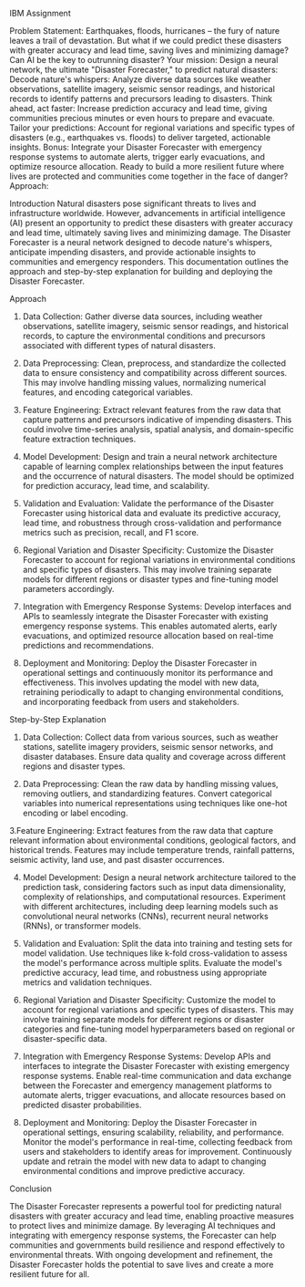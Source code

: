 IBM Assignment 
 
Problem Statement: 
Earthquakes, floods, hurricanes – the fury of nature leaves a trail of devastation. But what if we could predict these disasters with greater accuracy and lead time, saving lives and minimizing damage? Can AI be the key to outrunning disaster?
Your mission: Design a neural network, the ultimate "Disaster Forecaster," to predict natural disasters:
Decode nature's whispers: Analyze diverse data sources like weather observations, satellite imagery, seismic sensor readings, and historical records to identify patterns and precursors leading to disasters.
Think ahead, act faster: Increase prediction accuracy and lead time, giving communities precious minutes or even hours to prepare and evacuate.
Tailor your predictions: Account for regional variations and specific types of disasters (e.g., earthquakes vs. floods) to deliver targeted, actionable insights.
Bonus: Integrate your Disaster Forecaster with emergency response systems to automate alerts, trigger early evacuations, and optimize resource allocation.
Ready to build a more resilient future where lives are protected and communities come together in the face of danger?
Approach: 

Introduction
Natural disasters pose significant threats to lives and infrastructure worldwide. However, advancements in artificial intelligence (AI) present an opportunity to predict these disasters with greater accuracy and lead time, ultimately saving lives and minimizing damage. The Disaster Forecaster is a neural network designed to decode nature's whispers, anticipate impending disasters, and provide actionable insights to communities and emergency responders. This documentation outlines the approach and step-by-step explanation for building and deploying the Disaster Forecaster.

Approach
1. Data Collection: Gather diverse data sources, including weather observations, satellite imagery, seismic sensor readings, and historical records, to capture the environmental conditions and precursors associated with different types of natural disasters.

2. Data Preprocessing: Clean, preprocess, and standardize the collected data to ensure consistency and compatibility across different sources. This may involve handling missing values, normalizing numerical features, and encoding categorical variables.

3. Feature Engineering: Extract relevant features from the raw data that capture patterns and precursors indicative of impending disasters. This could involve time-series analysis, spatial analysis, and domain-specific feature extraction techniques.

4. Model Development: Design and train a neural network architecture capable of learning complex relationships between the input features and the occurrence of natural disasters. The model should be optimized for prediction accuracy, lead time, and scalability.

5. Validation and Evaluation: Validate the performance of the Disaster Forecaster using historical data and evaluate its predictive accuracy, lead time, and robustness through cross-validation and performance metrics such as precision, recall, and F1 score.

6. Regional Variation and Disaster Specificity: Customize the Disaster Forecaster to account for regional variations in environmental conditions and specific types of disasters. This may involve training separate models for different regions or disaster types and fine-tuning model parameters accordingly.

7. Integration with Emergency Response Systems: Develop interfaces and APIs to seamlessly integrate the Disaster Forecaster with existing emergency response systems. This enables automated alerts, early evacuations, and optimized resource allocation based on real-time predictions and recommendations.

8. Deployment and Monitoring: Deploy the Disaster Forecaster in operational settings and continuously monitor its performance and effectiveness. This involves updating the model with new data, retraining periodically to adapt to changing environmental conditions, and incorporating feedback from users and stakeholders.

Step-by-Step Explanation

1. Data Collection: Collect data from various sources, such as weather stations, satellite imagery providers, seismic sensor networks, and disaster databases. Ensure data quality and coverage across different regions and disaster types.

2. Data Preprocessing: Clean the raw data by handling missing values, removing outliers, and standardizing features. Convert categorical variables into numerical representations using techniques like one-hot encoding or label encoding.

3.Feature Engineering: Extract features from the raw data that capture relevant information about environmental conditions, geological factors, and historical trends. Features may include temperature trends, rainfall patterns, seismic activity, land use, and past disaster occurrences.

4. Model Development: Design a neural network architecture tailored to the prediction task, considering factors such as input data dimensionality, complexity of relationships, and computational resources. Experiment with different architectures, including deep learning models such as convolutional neural networks (CNNs), recurrent neural networks (RNNs), or transformer models.

5. Validation and Evaluation: Split the data into training and testing sets for model validation. Use techniques like k-fold cross-validation to assess the model's performance across multiple splits. Evaluate the model's predictive accuracy, lead time, and robustness using appropriate metrics and validation techniques.

6. Regional Variation and Disaster Specificity: Customize the model to account for regional variations and specific types of disasters. This may involve training separate models for different regions or disaster categories and fine-tuning model hyperparameters based on regional or disaster-specific data.

7. Integration with Emergency Response Systems: Develop APIs and interfaces to integrate the Disaster Forecaster with existing emergency response systems. Enable real-time communication and data exchange between the Forecaster and emergency management platforms to automate alerts, trigger evacuations, and allocate resources based on predicted disaster probabilities.

8. Deployment and Monitoring: Deploy the Disaster Forecaster in operational settings, ensuring scalability, reliability, and performance. Monitor the model's performance in real-time, collecting feedback from users and stakeholders to identify areas for improvement. Continuously update and retrain the model with new data to adapt to changing environmental conditions and improve predictive accuracy.

Conclusion

The Disaster Forecaster represents a powerful tool for predicting natural disasters with greater accuracy and lead time, enabling proactive measures to protect lives and minimize damage. By leveraging AI techniques and integrating with emergency response systems, the Forecaster can help communities and governments build resilience and respond effectively to environmental threats. With ongoing development and refinement, the Disaster Forecaster holds the potential to save lives and create a more resilient future for all.


